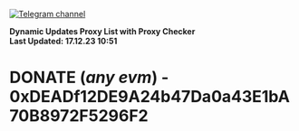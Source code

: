 [![Telegram channel](https://img.shields.io/endpoint?url=https://runkit.io/damiankrawczyk/telegram-badge/branches/master?url=https://t.me/n4z4v0d)](https://t.me/n4z4v0d) 

**Dynamic Updates Proxy List with Proxy Checker**  
**Last Updated: 17.12.23 10:51**

# DONATE (_any evm_) - 0xDEADf12DE9A24b47Da0a43E1bA70B8972F5296F2

